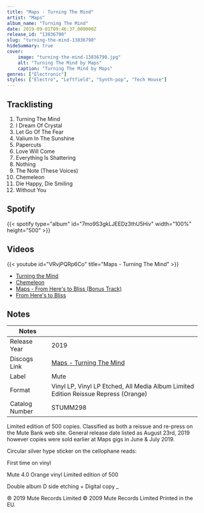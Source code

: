 ```yaml
---
title: "Maps - Turning The Mind"
artist: "Maps"
album_name: "Turning The Mind"
date: 2019-09-01T09:46:37.000000Z
release_id: "13836790"
slug: "turning-the-mind-13836790"
hideSummary: true
cover:
    image: "turning-the-mind-13836790.jpg"
    alt: "Turning The Mind by Maps"
    caption: "Turning The Mind by Maps"
genres: ["Electronic"]
styles: ["Electro", "Leftfield", "Synth-pop", "Tech House"]
---
```


## Tracklisting
1. Turning The Mind
2. I Dream Of Crystal
3. Let Go Of The Fear
4. Valium In The Sunshine
5. Papercuts
6. Love Will Come
7. Everything Is Shattering
8. Nothing
9. The Note (These Voices)
10. Chemeleon
11. Die Happy, Die Smiling
12. Without You


## Spotify
{{< spotify type="album" id="7mo9S3gkLJEEDz3thU5Hiv" width="100%" height="500" >}}



## Videos
{{< youtube id="VRvjPQRp6Co" title="Maps - Turning The Mind" >}}
- [Turning the Mind](https://www.youtube.com/watch?v=wX4ALgTvqaw)
- [Chemeleon](https://www.youtube.com/watch?v=fxH0ShE9fNY)
- [Maps - From Here's to Bliss (Bonus Track)](https://www.youtube.com/watch?v=2c6q2F-zEM0)
- [From Here's to Bliss](https://www.youtube.com/watch?v=EK7rKGkYesM)

## Notes
| Notes          |             |
| ---------------| ----------- |
| Release Year   | 2019 |
| Discogs Link   | [Maps - Turning The Mind](https://www.discogs.com/release/13836790-Maps-Turning-The-Mind) |
| Label          | Mute |
| Format         | Vinyl LP, Vinyl LP Etched, All Media Album Limited Edition Reissue Repress (Orange) |
| Catalog Number | STUMM298 |

Limited edition of 500 copies. Classified as both a reissue and re-press on the Mute Bank web site. General release date listed as August 23rd, 2019 however copies were sold earlier at Maps gigs in June & July 2019.

Circular silver hype sticker on the cellophane reads:

First time on vinyl

Mute 4.0 Orange vinyl
Limited edition of 500

Double album
D side etching
+
Digital copy
_

℗ 2019 Mute Records Limited
© 2009 Mute Records Limited
Printed in the EU.
